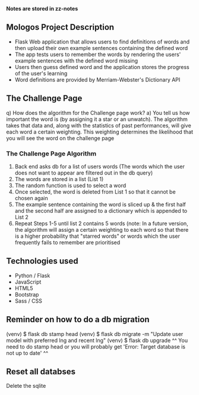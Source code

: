 **Notes are stored in zz-notes**

## Mologos Project Description
- Flask Web application that allows users to find definitions of words and then upload their own example sentences containing the defined word
- The app tests users to remember the words by rendering the users' example sentences with the defined word missing
- Users then guess defined word and the application stores the progress of the user's learning
- Word definitions are provided by Merriam-Webster's Dictionary API

## The Challenge Page
q) How does the algorithm for the Challenge page work?
a) You tell us how important the word is (by assigning it a star or an unwatch). The algorithm takes that data and, along with the statistics of past performances, will give each word a certain weighting. This weighting determines the likelihood that you will see the word on the challenge page

### The Challenge Page Algorithm
1. Back end asks db for a list of users words (The words which the user does not want to appear are filtered out in the db query)
2. The words are stored in a list (List 1)
3. The random function is used to select a word
4. Once selected, the word is deleted from List 1 so that it cannot be chosen again
5. The example sentence containing the word is sliced up & the first half and the second half are assigned to a dictionary which is appended to List 2
6. Repeat Steps 1-5 until list 2 contains 5 words 
(note: In a future version, the algorithm will assign a certain weighting to each word so that there is a higher probability that "starred words" or words which the user frequently fails to remember are prioritised

## Technologies used
- Python / Flask
- JavaScript
- HTML5
- Bootstrap
- Sass / CSS

## Reminder on how to do a db migration
(venv) $ flask db stamp head
(venv) $ flask db migrate -m "Update user model with preferred lng and recent lng"
(venv) $ flask db upgrade
^^ You need to do stamp head or you will probably get 'Error: Target database is not up to date' ^^

## Reset all databses
Delete the sqlite